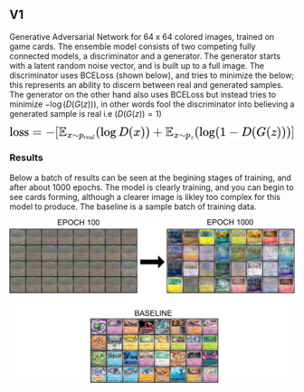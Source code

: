 
## V1
Generative Adversarial Network for 64 x 64 colored images, trained on game cards. The ensemble model consists of two competing fully connected models, a discriminator and a generator. The generator starts with a latent random noise vector, and is built up to a full image. The discriminator uses BCELoss (shown below), and tries to minimize the below; this represents an ability to discern between real and generated samples. The generator on the other hand also uses BCELoss but instead tries to minimize $-\log(D(G(z)))$, in other words fool the discriminator into believing a generated sample is real i.e $(D(G(z)) = 1)$



<div style="display:flex;justify-content:center;align-items:center">
    <img src="./examples/V1/loss_formula.png"><img>
</div>

### Results

Below a batch of results can be seen at the begining stages of training, and after about 1000 epochs. The model is clearly training, and you can begin to see cards forming, although a clearer image is likley too complex for this model to produce. The baseline is a sample batch of training data.

![image info](./examples/V1/V1.png)

